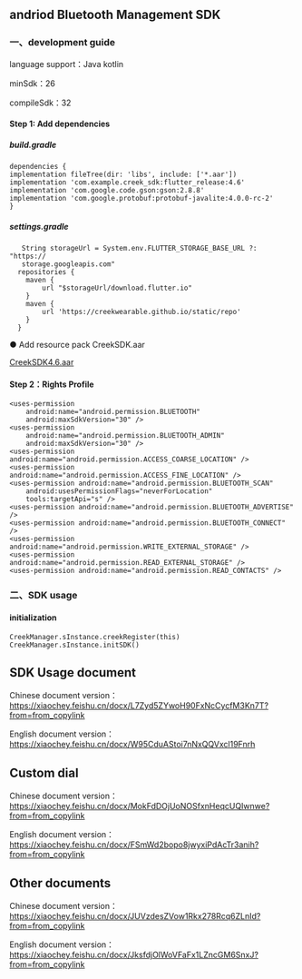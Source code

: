 ## andriod Bluetooth Management SDK

### 一、development guide
  
 language support：Java kotlin
  
 minSdk：26
  
 compileSdk：32
    

#### Step 1: Add dependencies

##### build.gradle
    
    dependencies {
    implementation fileTree(dir: 'libs', include: ['*.aar'])
    implementation 'com.example.creek_sdk:flutter_release:4.6'
    implementation 'com.google.code.gson:gson:2.8.8'
    implementation 'com.google.protobuf:protobuf-javalite:4.0.0-rc-2'
    }
##### settings.gradle

       String storageUrl = System.env.FLUTTER_STORAGE_BASE_URL ?: "https://
       storage.googleapis.com"
      repositories {
        maven {
            url "$storageUrl/download.flutter.io"
        }
        maven {
            url 'https://creekwearable.github.io/static/repo'
        }
      }

● Add resource pack CreekSDK.aar

   [CreekSDK4.6.aar](https://creekwearable.github.io/static/andriodSDKVersion/4.6/CreekSDK4.6.aar)


#### Step 2：Rights Profile

    <uses-permission
        android:name="android.permission.BLUETOOTH"
        android:maxSdkVersion="30" />
    <uses-permission
        android:name="android.permission.BLUETOOTH_ADMIN"
        android:maxSdkVersion="30" />
    <uses-permission android:name="android.permission.ACCESS_COARSE_LOCATION" />
    <uses-permission android:name="android.permission.ACCESS_FINE_LOCATION" />
    <uses-permission android:name="android.permission.BLUETOOTH_SCAN"
        android:usesPermissionFlags="neverForLocation"
        tools:targetApi="s" />
    <uses-permission android:name="android.permission.BLUETOOTH_ADVERTISE" />
    <uses-permission android:name="android.permission.BLUETOOTH_CONNECT" />
    <uses-permission android:name="android.permission.WRITE_EXTERNAL_STORAGE" />
    <uses-permission android:name="android.permission.READ_EXTERNAL_STORAGE" />
    <uses-permission android:name="android.permission.READ_CONTACTS" />


### 二、SDK usage

#### initialization
    CreekManager.sInstance.creekRegister(this)
    CreekManager.sInstance.initSDK()


## SDK Usage document
Chinese document version：<https://xiaochey.feishu.cn/docx/L7Zyd5ZYwoH90FxNcCycfM3Kn7T?from=from_copylink> 
     
English document version：<https://xiaochey.feishu.cn/docx/W95CduAStoi7nNxQQVxcl19Fnrh>            
                            
                            
## Custom dial

Chinese document version：<https://xiaochey.feishu.cn/docx/MokFdDOjUoNOSfxnHeqcUQIwnwe?from=from_copylink>

English document version：<https://xiaochey.feishu.cn/docx/FSmWd2bopo8jwyxiPdAcTr3anih?from=from_copylink>                      
                            

## Other documents

Chinese document version：<https://xiaochey.feishu.cn/docx/JUVzdesZVow1Rkx278Rcq6ZLnId?from=from_copylink>

English document version：<https://xiaochey.feishu.cn/docx/JksfdjOlWoVFaFx1LZncGM6SnxJ?from=from_copylink>                           
                            
                            
                            